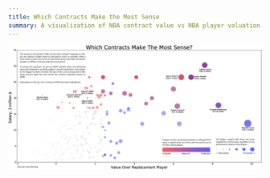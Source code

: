 ```yaml
---
title: Which Contracts Make the Most Sense
summary: A visualization of NBA contract value vs NBA player valuation
---
```


![the chart](nba_player_values_VORP_v2_6.png)
